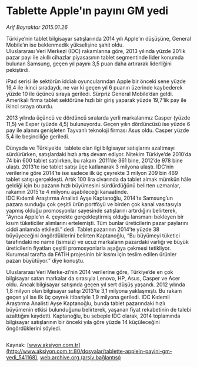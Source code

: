 # Tablette Apple'ın payını GM yedi

*Arif Bayraktar 2015.01.26*

<div class="pNewsDetailMainContent" itemprop="articleBody">
 <p>
  Türkiye’nin tablet bilgisayar satışlarında 2014 yılı Apple’ın düşüşüne, General Mobile’ın ise beklenmedik yükselişine şahit oldu.
  <br/>
  Uluslararası Veri Merkezi (IDC) rakamlarına göre, 2013 yılında yüzde 20’lik pazar payı ile akıllı cihazlar piyasasının tablet segmentinde lider konumda bulunan Samsung, geçen yıl payını 3,5 puan daha artırarak liderliğini pekiştirdi.
 </p>
 <p>
  iPad serisi ile sektörün iddialı oyuncularından Apple bir önceki sene yüzde 16,4 ile ikinci sıradaydı, ne var ki geçen yıl 6 puanın üzerinde kaybederek yüzde 10 ile üçüncü sıraya geriledi. Sürpriz General Mobile’dan geldi. Amerikalı firma tablet sektörüne hızlı bir giriş yaparak yüzde 19,7’lik pay ile ikinci sıraya oturdu.
 </p>
 <p>
  2013 yılında üçüncü ve dördüncü sıralarda yerli markalarımız Casper (yüzde 11,5) ve Exper (yüzde 4,5) bulunuyordu. Geçen yılın dördüncüsü ise yüzde 6 pay ile alanını genişleten Tayvanlı teknoloji firması Asus oldu. Casper yüzde 5,4 ile beşinciliğe geriledi.
 </p>
 <p>
  Dünyada ve Türkiye’de  tablete olan ilgi bilgisayar satışlarını azaltmayı sürdürürken, satışlardaki hızlı artış devam ediyor. Nitekim Türkiye’de 2010’da 74 bin 600 tablet satılırken, bu rakam  2011’de 361 bine, 2012’de 978 bine ulaştı. 2013’te ise tablet satışı üçe katlanarak 3 milyona ulaştı. IDC’nin verilerine göre 2014’te ise sadece ilk üç çeyrekte 3 milyon 209 bin 469 tablet satışı gerçekleşti. Artık 100 lira civarında da tablet almak mümkün hâle geldiği için bu pazarın hızlı büyümesini sürdürdüğünü belirten uzmanlar, rakamın 2015’te 4 milyonu aşabileceği kanaatinde.
  <br/>
  IDC Kıdemli Araştırma Analisti Ayşe Kaptanoğlu, 2014’te Samsung’un  pazara sunduğu çok çeşitli ürün portföyü ve birden çok kanal vasıtasıyla yapmış olduğu promosyonlar sayesinde satışlarını artırdığını belirterek, “Ayrıca Apple’ın 4. çeyrekte gerçekleştirmiş olduğu lansmanı bekleyen bir kısım tüketiciler alımlarını ertelemişti. Tüm bunlar üreticilerin pazar paylarını ciddi anlamda etkiledi.” dedi. Tablet pazarının 2014’te yüzde 38 büyüyeceğini öngördüklerini belirten Kaptanoğlu, “Bu büyümeyi tüketici tarafındaki no name (isimsiz) ve ucuz markaların pazardaki varlığı ve büyük üreticilerin fiyatları çeşitli promosyonlarla aşağıya çekmesi tetikliyor. Kurumsal tarafta da FATİH projesinin bir kısmı için teslim edilen ürünler pazarı büyütüyor.” diye konuştu.
 </p>
 <p>
  Uluslararası Veri Merke-zi’nin 2014 verilerine göre, Türkiye’de en çok bilgisayar satan markalar da sırasıyla Lenovo, HP, Asus, Casper ve Acer oldu. Ancak bilgisayar satışında geçen yıl sert düşüş yaşandı. 2012 yılında 1,8 milyon olan bilgisayar satışı 2013’te 3,1 milyona yaklaşmıştı. Bu rakam geçen yıl ise ilk üç çeyrek itibariyle 1,9 milyona geriledi. IDC Kıdemli Araştırma Analisti Ayşe Kaptanoğlu, bunda tablet pazarındaki hızlı büyümenin etkisi bulunduğunu belirterek, yaşanan fiyat rekabetinin de talebi azalttığını kaydetti. Kaptanoğlu, bu sebeple IDC olarak, 2014 toplamında bilgisayar satışlarının bir önceki yıla göre yüzde 14 küçüleceğini öngördüklerini söyledi.
 </p>
 <p>
  <img alt="" src="http://web.archive.org/web/20150201010422im_/http://medya.aksiyon.com.tr//aksiyon/2015/01/27/552582.jpg "/>
 </p>
</div>


Kaynak: [www.aksiyon.com.tr](http://www.aksiyon.com.tr:80/dosyalar/tablette-applein-payini-gm-yedi_541168), [web.archive.org (arşiv bağlantısı)](http://web.archive.org/web/20150201010422/http://www.aksiyon.com.tr:80/dosyalar/tablette-applein-payini-gm-yedi_541168)

